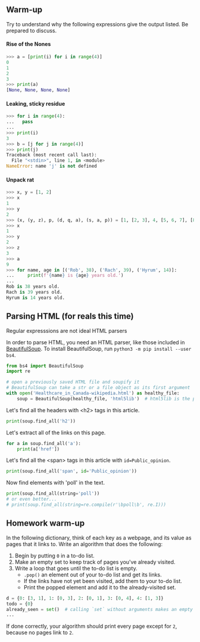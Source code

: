 ## Warm-up

Try to understand why the following expressions give the output listed. Be
prepared to discuss.

#### Rise of the Nones

```python
>>> a = [print(i) for i in range(4)]
0
1
2
3
>>> print(a)
[None, None, None, None]
```

#### Leaking, sticky residue

```python
>>> for i in range(4):
...   pass
...
>>> print(i)
3
>>> b = [j for j in range(4)]
>>> print(j)
Traceback (most recent call last):
  File "<stdin>", line 1, in <module>
NameError: name 'j' is not defined
```

#### Unpack rat

```python
>>> x, y = [1, 2]
>>> x
1
>>> y
2
>>> (x, (y, z), p, (d, q, a), (s, a, p)) = [1, [2, 3], 4, [5, 6, 7], [8, 9, 10]]
>>> x
1
>>> y
2
>>> z
3
>>> a
9
>>> for name, age in [('Rob', 38), ('Rach', 39), ('Hyrum', 14)]:
...     print(f'{name} is {age} years old.')
...
Rob is 38 years old.
Rach is 39 years old.
Hyrum is 14 years old.
```

## Parsing HTML (for reals this time)

Regular expresssions are not ideal HTML parsers

In order to parse HTML, you need an HTML parser, like those included in
[BeautifulSoup](https://www.crummy.com/software/BeautifulSoup/bs4/doc/#quick-start).
To install BeautifulSoup, run `python3 -m pip install --user bs4`.


```python
from bs4 import BeautifulSoup
import re

# open a previously saved HTML file and soupify it
# BeautifulSoup can take a str or a file object as its first argument
with open('Healthcare_in_Canada-wikipedia.html') as healthy_file:
    soup = BeautifulSoup(healthy_file, 'html5lib')  # html5lib is the parser
```

Let's find all the headers with \<h2\> tags in this article.

```python
print(soup.find_all('h2'))
```

Let's extract all of the links on this page.

```python
for a in soup.find_all('a'):
    print(a['href'])
```

Let's find all the \<span\> tags in this article with `id=Public_opinion`.

```python
print(soup.find_all('span', id='Public_opinion'))
```

Now find elements with 'poll' in the text.

```python
print(soup.find_all(string='poll'))
# or even better...
# print(soup.find_all(string=re.compile(r'\bpoll\b', re.I)))
```

## Homework warm-up

In the following dictionary, think of each key as a webpage, and its value as
pages that it links to. Write an algorithm that does the following:

1. Begin by putting `0` in a to-do list.
1. Make an empty set to keep track of pages you've already visited.
1. Write a loop that goes until the to-do list is empty.
    * `.pop()` an element out of your to-do list and get its links.
    * If the links have not yet been visited, add them to your to-do list.
    * Print the popped element and add it to the already-visited set.

```python
d = {0: [3, 1], 1: [0, 3], 2: [0, 1], 3: [0, 4], 4: [1, 3]}
todo = {0}
already_seen = set()  # calling `set` without arguments makes an empty set.
...
```

If done correctly, your algorithm should print every page except for `2`,
because no pages link to `2`.
